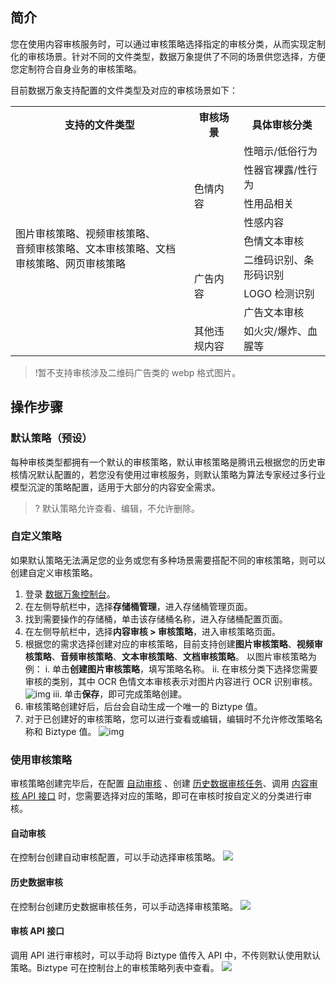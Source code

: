 ## 简介

您在使用内容审核服务时，可以通过审核策略选择指定的审核分类，从而实现定制化的审核场景。针对不同的文件类型，数据万象提供了不同的场景供您选择，方便您定制符合自身业务的审核策略。

目前数据万象支持配置的文件类型及对应的审核场景如下：

<table>
   <tr>
      <th>支持的文件类型</td>
      <th>审核场景</td>
      <th>具体审核分类</td>
   </tr>
   <tr>
      <td rowspan="9">图片审核策略、视频审核策略、<br>音频审核策略、文本审核策略、文档审核策略、网页审核策略</td>
      <td rowspan="5">色情内容</td>
      <td>性暗示/低俗行为</td>
   </tr>
   <tr>
      <td>性器官裸露/性行为</td>
   </tr>
   <tr>
      <td>性用品相关</td>
   </tr>
   <tr>
      <td>性感内容</td>
   </tr>
   <tr>
      <td>色情文本审核</td>
   </tr>
   <tr>
      <td rowspan="3">广告内容</td>
      <td>二维码识别、条形码识别</td>
   </tr>
   <tr>
      <td>LOGO 检测识别</td>
   </tr>
   <tr>
      <td>广告文本审核</td>
   </tr>
   <tr>
      <td>其他违规内容</td>
      <td>如火灾/爆炸、血腥等</td>
   </tr>
</table>

>!暂不支持审核涉及二维码广告类的 webp 格式图片。

## 操作步骤

### 默认策略（预设）

每种审核类型都拥有一个默认的审核策略，默认审核策略是腾讯云根据您的历史审核情况默认配置的，若您没有使用过审核服务，则默认策略为算法专家经过多行业模型沉淀的策略配置，适用于大部分的内容安全需求。

>? 默认策略允许查看、编辑，不允许删除。
>

### 自定义策略

如果默认策略无法满足您的业务或您有多种场景需要搭配不同的审核策略，则可以创建自定义审核策略。

1. 登录 [数据万象控制台](https://console.cloud.tencent.com/ci)。
2. 在左侧导航栏中，选择**存储桶管理**，进入存储桶管理页面。
3. 找到需要操作的存储桶，单击该存储桶名称，进入存储桶配置页面。
4. 在左侧导航栏中，选择**内容审核 > 审核策略**，进入审核策略页面。
5. 根据您的需求选择创建对应的审核策略，目前支持创建**图片审核策略**、**视频审核策略**、**音频审核策略**、**文本审核策略**、**文档审核策略**。
  以图片审核策略为例：
  i. 单击**创建图片审核策略**，填写策略名称。
  ii. 在审核分类下选择您需要审核的类别，其中 OCR 色情文本审核表示对图片内容进行 OCR 识别审核。
  ![img](https://main.qcloudimg.com/raw/0aa7f4ef03d4b84610e8166b53512b85.png)
  iii. 单击**保存**，即可完成策略创建。
6. 审核策略创建好后，后台会自动生成一个唯一的 Biztype 值。
7. 对于已创建好的审核策略，您可以进行查看或编辑，编辑时不允许修改策略名称和 Biztype 值。
![img](https://main.qcloudimg.com/raw/0b8b81a2c34bfedc6075fe66994cafb0.png)

### 使用审核策略

审核策略创建完毕后，在配置 [自动审核](https://cloud.tencent.com/document/product/460/56344) 、创建 [历史数据审核任务](https://cloud.tencent.com/document/product/460/59083)、调用 [内容审核 API 接口](https://cloud.tencent.com/document/product/460/46426) 时，您需要选择对应的策略，即可在审核时按自定义的分类进行审核。

#### 自动审核

在控制台创建自动审核配置，可以手动选择审核策略。
![](https://qcloudimg.tencent-cloud.cn/raw/72efdd4a1493d8f3a113f55beaec7097.png)

#### 历史数据审核

在控制台创建历史数据审核任务，可以手动选择审核策略。
![](https://qcloudimg.tencent-cloud.cn/raw/425fb3ed906c13a365911257ba94a324.png)

#### 审核 API 接口

调用 API 进行审核时，可以手动将 Biztype 值传入 API 中，不传则默认使用默认策略。Biztype 可在控制台上的审核策略列表中查看。
![](https://qcloudimg.tencent-cloud.cn/raw/c52cef10ddf14486d42a5eb693fc8b35.png)



